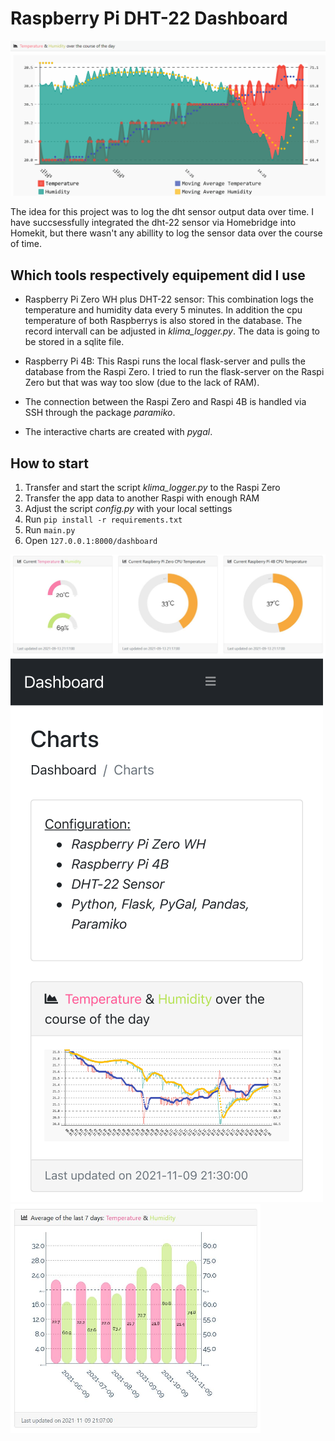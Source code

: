 # Raspberry Pi DHT-22 Dashboard
<img src="https://github.com/marwonn/Raspberry-DHT-22-Dashboard/blob/master/app/static/img/line_chart.gif">

The idea for this project was to log the dht sensor output data over time. I have succsessfully integrated the dht-22 sensor via Homebridge into Homekit, but there wasn't any abillity to log the sensor data over the course of time. 

## Which tools respectively equipement did I use
- Raspberry Pi Zero WH plus DHT-22 sensor: This combination logs the temperature and humidity data every 5 minutes. In addition the cpu temperature of both Raspberrys is also stored in the database. The record intervall can be adjusted in *klima_logger.py*. The data is going to be stored in a sqlite file.

- Raspberry Pi 4B: This Raspi runs the local flask-server and pulls the database from the Raspi Zero. I tried to run the flask-server on the Raspi Zero but that was way too slow (due to the lack of RAM).

- The connection between the Raspi Zero and Raspi 4B is handled via SSH through the package *paramiko*.

- The interactive charts are created with *pygal*.

## How to start

1. Transfer and start the script *klima_logger.py* to the Raspi Zero
2. Transfer the app data to another Raspi with enough RAM
3. Adjust the script *config.py* with your local settings
4. Run ```pip install -r requirements.txt```
5. Run ```main.py```
6. Open ```127.0.0.1:8000/dashboard```

<img src="https://github.com/marwonn/Raspberry-DHT-22-Dashboard/blob/master/app/static/img/cpu.JPG">
<img src="https://github.com/marwonn/Raspberry-DHT-22-Dashboard/blob/master/app/static/img/Raspi-Dashboard_1.png">
<img src="https://github.com/marwonn/Raspberry-DHT-22-Dashboard/blob/master/app/static/img/bar_chart.JPG" width="400"> 

